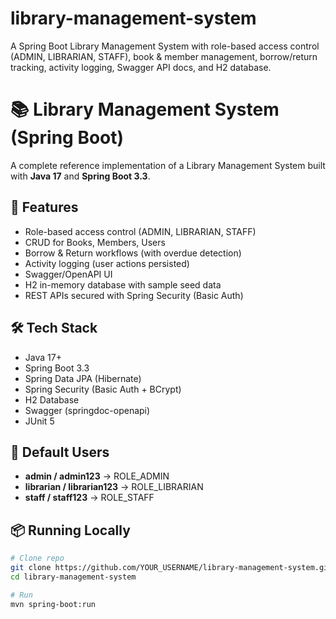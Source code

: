 # library-management-system
A Spring Boot Library Management System with role-based access control (ADMIN, LIBRARIAN, STAFF), book &amp; member management, borrow/return tracking, activity logging, Swagger API docs, and H2 database.
# 📚 Library Management System (Spring Boot)

A complete reference implementation of a Library Management System built with **Java 17** and **Spring Boot 3.3**.

## 🚀 Features
- Role-based access control (ADMIN, LIBRARIAN, STAFF)
- CRUD for Books, Members, Users
- Borrow & Return workflows (with overdue detection)
- Activity logging (user actions persisted)
- Swagger/OpenAPI UI
- H2 in-memory database with sample seed data
- REST APIs secured with Spring Security (Basic Auth)

## 🛠️ Tech Stack
- Java 17+
- Spring Boot 3.3
- Spring Data JPA (Hibernate)
- Spring Security (Basic Auth + BCrypt)
- H2 Database
- Swagger (springdoc-openapi)
- JUnit 5

## 🔑 Default Users
- **admin / admin123** → ROLE_ADMIN
- **librarian / librarian123** → ROLE_LIBRARIAN
- **staff / staff123** → ROLE_STAFF

## 📦 Running Locally
```bash
# Clone repo
git clone https://github.com/YOUR_USERNAME/library-management-system.git
cd library-management-system

# Run
mvn spring-boot:run
